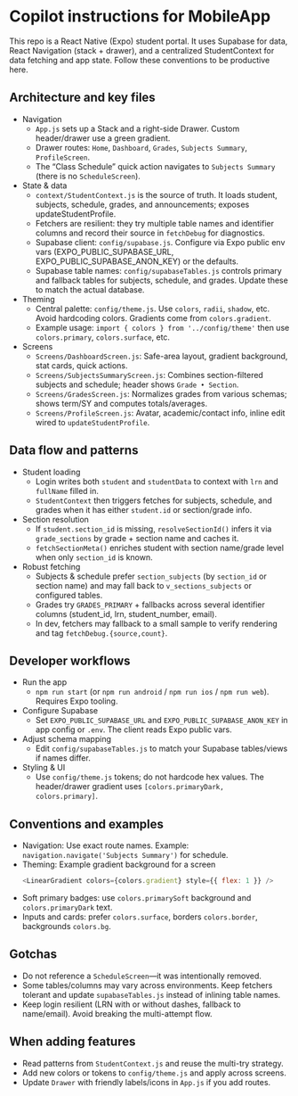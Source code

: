 # Copilot instructions for MobileApp

This repo is a React Native (Expo) student portal. It uses Supabase for data, React Navigation (stack + drawer), and a centralized StudentContext for data fetching and app state. Follow these conventions to be productive here.

## Architecture and key files
- Navigation
  - `App.js` sets up a Stack and a right-side Drawer. Custom header/drawer use a green gradient.
  - Drawer routes: `Home`, `Dashboard`, `Grades`, `Subjects Summary`, `ProfileScreen`.
  - The “Class Schedule” quick action navigates to `Subjects Summary` (there is no `ScheduleScreen`).
- State & data
  - `context/StudentContext.js` is the source of truth. It loads student, subjects, schedule, grades, and announcements; exposes updateStudentProfile.
  - Fetchers are resilient: they try multiple table names and identifier columns and record their source in `fetchDebug` for diagnostics.
  - Supabase client: `config/supabase.js`. Configure via Expo public env vars (EXPO_PUBLIC_SUPABASE_URL, EXPO_PUBLIC_SUPABASE_ANON_KEY) or the defaults.
  - Supabase table names: `config/supabaseTables.js` controls primary and fallback tables for subjects, schedule, and grades. Update these to match the actual database.
- Theming
  - Central palette: `config/theme.js`. Use `colors`, `radii`, `shadow`, etc. Avoid hardcoding colors. Gradients come from `colors.gradient`.
  - Example usage: `import { colors } from '../config/theme'` then use `colors.primary`, `colors.surface`, etc.
- Screens
  - `Screens/DashboardScreen.js`: Safe-area layout, gradient background, stat cards, quick actions.
  - `Screens/SubjectsSummaryScreen.js`: Combines section-filtered subjects and schedule; header shows `Grade • Section`.
  - `Screens/GradesScreen.js`: Normalizes grades from various schemas; shows term/SY and computes totals/averages.
  - `Screens/ProfileScreen.js`: Avatar, academic/contact info, inline edit wired to `updateStudentProfile`.

## Data flow and patterns
- Student loading
  - Login writes both `student` and `studentData` to context with `lrn` and `fullName` filled in.
  - `StudentContext` then triggers fetches for subjects, schedule, and grades when it has either `student.id` or section/grade info.
- Section resolution
  - If `student.section_id` is missing, `resolveSectionId()` infers it via `grade_sections` by grade + section name and caches it.
  - `fetchSectionMeta()` enriches student with section name/grade level when only `section_id` is known.
- Robust fetching
  - Subjects & schedule prefer `section_subjects` (by `section_id` or section name) and may fall back to `v_sections_subjects` or configured tables.
  - Grades try `GRADES_PRIMARY` + fallbacks across several identifier columns (student_id, lrn, student_number, email).
  - In dev, fetchers may fallback to a small sample to verify rendering and tag `fetchDebug.{source,count}`.

## Developer workflows
- Run the app
  - `npm run start` (or `npm run android` / `npm run ios` / `npm run web`). Requires Expo tooling.
- Configure Supabase
  - Set `EXPO_PUBLIC_SUPABASE_URL` and `EXPO_PUBLIC_SUPABASE_ANON_KEY` in app config or `.env`. The client reads Expo public vars.
- Adjust schema mapping
  - Edit `config/supabaseTables.js` to match your Supabase tables/views if names differ.
- Styling & UI
  - Use `config/theme.js` tokens; do not hardcode hex values. The header/drawer gradient uses `[colors.primaryDark, colors.primary]`.

## Conventions and examples
- Navigation: Use exact route names. Example: `navigation.navigate('Subjects Summary')` for schedule.
- Theming: Example gradient background for a screen
  ```js
  <LinearGradient colors={colors.gradient} style={{ flex: 1 }} />
  ```
- Soft primary badges: use `colors.primarySoft` background and `colors.primaryDark` text.
- Inputs and cards: prefer `colors.surface`, borders `colors.border`, backgrounds `colors.bg`.

## Gotchas
- Do not reference a `ScheduleScreen`—it was intentionally removed.
- Some tables/columns may vary across environments. Keep fetchers tolerant and update `supabaseTables.js` instead of inlining table names.
- Keep login resilient (LRN with or without dashes, fallback to name/email). Avoid breaking the multi-attempt flow.

## When adding features
- Read patterns from `StudentContext.js` and reuse the multi-try strategy.
- Add new colors or tokens to `config/theme.js` and apply across screens.
- Update `Drawer` with friendly labels/icons in `App.js` if you add routes.
